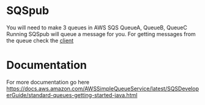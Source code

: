 # SQSpub

You will need to make 3 queues in AWS SQS QueueA, QueueB, QueueC\
Running SQSpub will queue a message for you.  For getting messages from the queue check the [client](https://github.com/thatsjustjohn/SQSClient)

# Documentation
For more documentation go here
https://docs.aws.amazon.com/AWSSimpleQueueService/latest/SQSDeveloperGuide/standard-queues-getting-started-java.html
